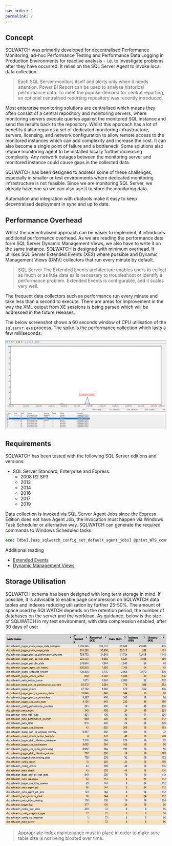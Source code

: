 ```yaml
---
nav_order: 1
permalink: /
---
```


## Concept

SQLWATCH was primarily developed for decentralised Performance Monitoring, ad-hoc Performance Testing and Performance Data Logging in Production Environments for reactive analysis - i.e. to investigate problems after they have occurred. It relies on the SQL Server Agent to invoke local data collection.

>Each SQL Server monitors itself and alerts only when it needs attention. Power BI Report can be used to analyse historical performance data. To meet the popular demand for central reporting, an optional centralised reporting repository was recently introduced. 

Most enterprise monitoring solutions are centralised which means they often consist of a central repository and monitoring servers, where monitoring servers execute queries against the monitored SQL instance and send the results back to the repository. Whilst this approach has a lot of benefits it also requires a set of dedicated monitoring infrastructure, servers, licensing, and network configuration to allow remote access to the monitored instances which can add complexity and increase the cost. 
It can also become a single point of failure and a bottleneck. Some solutions also require monitoring agent to be installed locally further increasing complexity. Any network outages between the monitoring server and monitored instance could cause gaps in the collected data. 

SQLWATCH has been designed to address some of these challenges, especially in smaller or test environments where dedicated monitoring infrastructure is not feasible. Since we are monitoring SQL Server, we already have one so we can also use it to store the monitoring data.  

Automation and integration with dbatools make it easy to keep decentralised deployment in sync and up to date.

## Performance Overhead

Whilst the decentralised approach can be easier to implement, it introduces additional performance overhead. As we are reading the performance data form SQL Server Dynamic Management Views, we also have to write it on the same instance. SQLWATCH is designed with minimum overhead. It utilises SQL Server Extended Events (XES) where possible and Dynamic Management Views (DMV) collectors that run every minute by default.

> SQL Server The Extended Events architecture enables users to collect as much or as little data as is necessary to troubleshoot or identify a performance problem. Extended Events is configurable, and it scales very well.

The frequent data collectors such as performance run every minute and take less than a second to execute. There are areas for improvement in the way the XML output from XE sessions is being parsed which will be addressed in the future releases.

The below screenshot shows a 60 seconds window of CPU utilisation of the `sqlservr.exe` process. The spike is the performance collection which lasts a few milliseconds:

![SQLWATCH CPU Impact](/assets/sqlwatch-perf-collection-cpu-impact.png)

## Requirements

SQLWATCH has been tested with the following SQL Server editions and versions: 
* SQL Server Standard, Enterprise and Express:
  * 2008 R2 SP3
  * 2012
  * 2014
  * 2016
  * 2017
  * 2019
  
Data collection is invoked via SQL Server Agent Jobs since the Express Edition does not have Agent Job, the invocation must happen via Windows Task Scheduler or alternative way. SQLWATCH can generate the required commands to Windows Scheduled tasks:

```sql
exec [dbo].[usp_sqlwatch_config_set_default_agent_jobs] @print_WTS_command = 1
```

Additional reading
- [Extended Events](https://docs.microsoft.com/en-us/sql/relational-databases/extended-events/extended-events)
- [Dynamic Management Views](https://docs.microsoft.com/en-us/sql/relational-databases/system-dynamic-management-views/system-dynamic-management-views)

## Storage Utilisation

SQLWATCH schema has been designed with long term storage in mind. If possible, it is advisable to enable page compression on SQLWATCH data tables and indexes reducing utilisation by further 25-50%. The amount of space used by SQLWATCH depends on the retention period, the number of databases on the server and the workload. As guidance, below is the size of SQLWATCH in my test environment, with data compression enabled, after 30 days of use:

![SQLWATCH Storage utilisation](/assets/sqlwatch-storage-utilisation-example.png)

>Appropriate index maintenance must in place in order to make sure table size is not being bloated over time.
